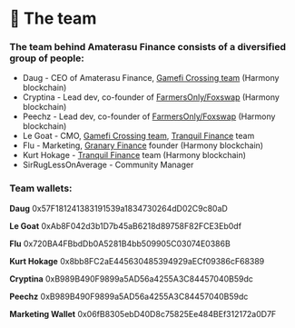 # 🤝 The team

### The team behind Amaterasu Finance consists of a diversified group of people:

* Daug - CEO of Amaterasu Finance, [Gamefi Crossing team](https://freyala.com) (Harmony blockchain)
* Cryptina - Lead dev, co-founder of [FarmersOnly/Foxswap](https://www.foxswap.one/#/swap) (Harmony blockchain)
* Peechz - Lead dev, co-founder of [FarmersOnly/Foxswap](https://www.foxswap.one/#/swap) (Harmony blockchain)
* Le Goat - CMO, [Gamefi Crossing team](https://freyala.com), [Tranquil Finance](https://www.tranquil.finance) team
* Flu - Marketing, [Granary Finance](https://discord.gg/EDgNsdMrDv) founder (Harmony blockchain)
* Kurt Hokage - [Tranquil Finance](https://www.tranquil.finance) team (Harmony blockchain)
* SirRugLessOnAverage - Community Manager

### Team wallets:

**Daug** 0x57F181241383191539a1834730264dD02C9c80aD

**Le Goat** 0xAb8F042d3b1D7b45aB6218d89758F82FCE3Eb0df

**Flu** 0x720BA4FBbdDb0A5281B4bb509905C03074E0386B

**Kurt Hokage** 0x8bb8FC2aE445630485394929aECf09386cF68389

**Cryptina** 0xB989B490F9899a5AD56a4255A3C84457040B59dc

**Peechz** 0xB989B490F9899a5AD56a4255A3C84457040B59dc

**Marketing Wallet** 0x06fB8305ebD40D8c75825Ee484BEf312172a0D7F
